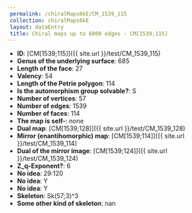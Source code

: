 ```yaml
--- 
 permalink: /chiralMaps6kE/CM_1539_115 
 collection: chiralMaps6kE
 layout: dataEntry
 title: Chiral maps up to 6000 edges - CM[1539;115]
---
```


- **ID**: [CM[1539;115]]({{ site.url }}/test/CM_1539_115)
- **Genus of the underlying surface**: 685
- **Length of the face**: 27
- **Valency**: 54
- **Length of the Petrie polygon**: 114
- **Is the automorphism group solvable?**: S
- **Number of vertices**: 57
- **Number of edges**: 1539
- **Number of faces**: 114
- **The map is self-**: none
- **Dual map**: [CM[1539;128]]({{ site.url }}/test/CM_1539_128)
- **Mirror (enantihomorphic) map**: [CM[1539;114]]({{ site.url }}/test/CM_1539_114)
- **Dual of the mirror image**: [CM[1539;124]]({{ site.url }}/test/CM_1539_124)
- **Z_q-Exponent?**: 6
- **No idea**:  29:120
- **No idea**: Y
- **No idea**: Y
- **Skeleton**: Sk(57;3)^3
- **Some other kind of skeleton**: nan
